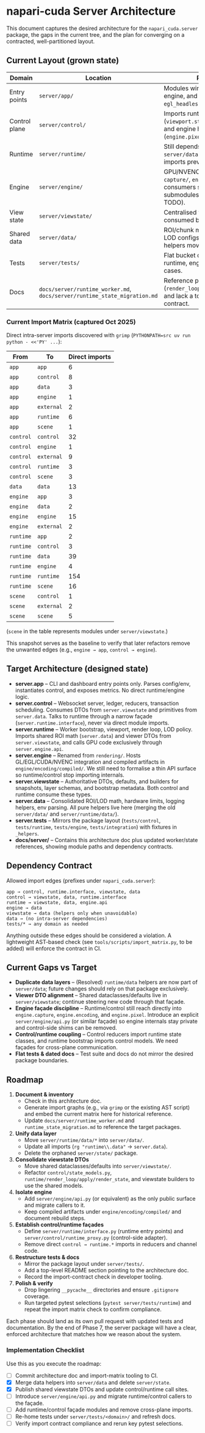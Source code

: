 # napari-cuda Server Architecture

This document captures the desired architecture for the `napari_cuda.server`
package, the gaps in the current tree, and the plan for converging on a
contracted, well-partitioned layout.

## Current Layout (grown state)

| Domain | Location | Reality today |
| --- | --- | --- |
| Entry points | `server/app/` | Modules wire control, runtime, engine, and data directly in `egl_headless_server.py`. |
| Control plane | `server/control/` | Imports runtime state types (`viewport.state`, IPC mailboxes) and engine helpers (`engine.pixel.channel`). |
| Runtime | `server/runtime/` | Still depends on control models and `server/data` helpers; circular imports previously blocked profiling. |
| Engine | `server/engine/` | GPU/NVENC code split across `capture/`, `encoding/`, and `pixel/`; consumers still import these submodules directly (façade TODO). |
| View state | `server/viewstate/` | Centralised viewer DTOs/defaults consumed by control and runtime. |
| Shared data | `server/data/` | ROI/chunk math, hardware limits, LOD configs. (Former `runtime/data` helpers moved here.) |
| Tests | `server/tests/` | Flat bucket covering control, runtime, engine, and integration cases. |
| Docs | `docs/server/runtime_worker.md`, `docs/server/runtime_state_migration.md` | Reference prior module paths (`render_loop.apply.render_state.*`) and lack a top-level architecture contract. |

### Current Import Matrix (captured Oct 2025)

Direct intra-server imports discovered with `grimp` (`PYTHONPATH=src uv run python - <<'PY' ...`):

| From | To | Direct imports |
| --- | --- | --- |
| `app` | `app` | 6 |
| `app` | `control` | 8 |
| `app` | `data` | 3 |
| `app` | `engine` | 1 |
| `app` | `external` | 2 |
| `app` | `runtime` | 6 |
| `app` | `scene` | 1 |
| `control` | `control` | 32 |
| `control` | `engine` | 1 |
| `control` | `external` | 9 |
| `control` | `runtime` | 3 |
| `control` | `scene` | 3 |
| `data` | `data` | 13 |
| `engine` | `app` | 3 |
| `engine` | `data` | 2 |
| `engine` | `engine` | 15 |
| `engine` | `external` | 2 |
| `runtime` | `app` | 2 |
| `runtime` | `control` | 3 |
| `runtime` | `data` | 39 |
| `runtime` | `engine` | 4 |
| `runtime` | `runtime` | 154 |
| `runtime` | `scene` | 16 |
| `scene` | `control` | 1 |
| `scene` | `external` | 2 |
| `scene` | `scene` | 5 |

(`scene` in the table represents modules under `server/viewstate`.)

This snapshot serves as the baseline to verify that later refactors remove the unwanted edges (e.g., `engine → app`, `control → engine`).

## Target Architecture (designed state)

- **server.app** – CLI and dashboard entry points only. Parses config/env, instantiates control, and exposes metrics. No direct runtime/engine logic.
- **server.control** – Websocket server, ledger, reducers, transaction scheduling. Consumes DTOs from `server.viewstate` and primitives from `server.data`. Talks to runtime through a narrow façade (`server.runtime.interface`), never via direct module imports.
- **server.runtime** – Worker bootstrap, viewport, render loop, LOD policy. Imports shared ROI math (`server.data`) and viewer DTOs from `server.viewstate`, and calls GPU code exclusively through `server.engine.api`.
- **server.engine** – Renamed from `rendering/`. Hosts GL/EGL/CUDA/NVENC integration and compiled artifacts in `engine/encoding/compiled/`. We still need to formalise a thin API surface so runtime/control stop importing internals.
- **server.viewstate** – Authoritative DTOs, defaults, and builders for snapshots, layer schemas, and bootstrap metadata. Both control and runtime consume these types.
- **server.data** – Consolidated ROI/LOD math, hardware limits, logging helpers, env parsing. All pure helpers live here (merging the old `server/data/` and `server/runtime/data/`).
- **server.tests** – Mirrors the package layout (`tests/control`, `tests/runtime`, `tests/engine`, `tests/integration`) with fixtures in `_helpers`.
- **docs/server/** – Contains this architecture doc plus updated worker/state references, showing module paths and dependency contracts.

## Dependency Contract

Allowed import edges (prefixes under `napari_cuda.server`):

```
app → control, runtime.interface, viewstate, data
control → viewstate, data, runtime.interface
runtime → viewstate, data, engine.api
engine → data
viewstate → data (helpers only when unavoidable)
data → (no intra-server dependencies)
tests/* → any domain as needed
```

Anything outside these edges should be considered a violation. A lightweight
AST-based check (see `tools/scripts/import_matrix.py`, to be added) will enforce
the contract in CI.

## Current Gaps vs Target

- **Duplicate data layers** – (Resolved) `runtime/data` helpers are now part of
  `server/data`; future changes should rely on that package exclusively.
- **Viewer DTO alignment** – Shared dataclasses/defaults live in `server/viewstate`; continue steering new code through that façade.
- **Engine façade discipline** – Runtime/control still reach directly into `engine.capture`, `engine.encoding`, and `engine.pixel`. Introduce an explicit `server/engine/api.py` (or similar façade) so engine internals stay private and control-side shims can be removed.
- **Control/runtime coupling** – Control reducers import runtime state classes,
  and runtime bootstrap imports control models. We need façades for cross-plane
  communication.
- **Flat tests & dated docs** – Test suite and docs do not mirror the desired
  package boundaries.

## Roadmap

1. **Document & inventory**
   - Check in this architecture doc.
   - Generate import graphs (e.g., via `grimp` or the existing AST script) and
     embed the current matrix here for historical reference.
   - Update `docs/server/runtime_worker.md` and `runtime_state_migration.md`
     to reference the target packages.
2. **Unify data layer**
   - Move `server/runtime/data/*` into `server/data/`.
   - Update all imports (`rg "runtime\\.data"` → `server.data`).
   - Delete the orphaned `server/state/` package.
3. **Consolidate viewstate DTOs**
   - Move shared dataclasses/defaults into `server/viewstate/`.
   - Refactor `control/state_models.py`, `runtime/render_loop/apply/render_state`,
     and viewstate builders to use the shared models.
4. **Isolate engine**
   - Add `server/engine/api.py` (or equivalent) as the only public surface and migrate callers to it.
   - Keep compiled artifacts under `engine/encoding/compiled/` and document rebuild steps.
5. **Establish control/runtime façades**
   - Define `server/runtime/interface.py` (runtime entry points) and
     `server/control/runtime_proxy.py` (control-side adapter).
   - Remove direct `control → runtime.*` imports in reducers and channel code.
6. **Restructure tests & docs**
   - Mirror the package layout under `server/tests/`.
   - Add a top-level README section pointing to the architecture doc.
   - Record the import-contract check in developer tooling.
7. **Polish & verify**
   - Drop lingering `__pycache__` directories and ensure `.gitignore` coverage.
   - Run targeted pytest selections (`pytest server/tests/runtime`) and repeat
     the import matrix check to confirm compliance.

Each phase should land as its own pull request with updated tests and
documentation. By the end of Phase 7, the server package will have a clear,
enforced architecture that matches how we reason about the system.

### Implementation Checklist

Use this as you execute the roadmap:

- [ ] Commit architecture doc and import-matrix tooling to CI.
- [x] Merge data helpers into `server/data` and delete `server/state`.
- [x] Publish shared viewstate DTOs and update control/runtime call sites.
- [ ] Introduce `server/engine/api.py` and migrate runtime/control callers to the façade.
- [ ] Add runtime/control façade modules and remove cross-plane imports.
- [ ] Re-home tests under `server/tests/<domain>/` and refresh docs.
- [ ] Verify import contract compliance and rerun key pytest selections.
